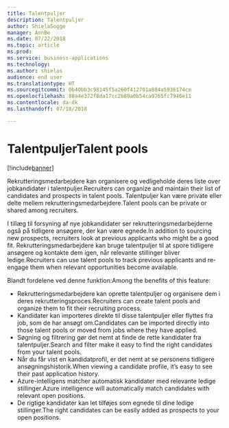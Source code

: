 ```yaml
---
title: Talentpuljer
description: Talentpuljer
author: ShielaSogge
manager: AnnBe
ms.date: 07/22/2018
ms.topic: article
ms.prod: 
ms.service: business-applications
ms.technology: 
ms.author: shielas
audience: end user
ms.translationtype: HT
ms.sourcegitcommit: 0b40bb3c98145f5a260f412701a884a5936174ce
ms.openlocfilehash: 88a4e372f8da17cc2b89a0b54ca0765fc7946e11
ms.contentlocale: da-dk
ms.lasthandoff: 07/18/2018

---
```


# <a name="talent-pools"></a><span data-ttu-id="51240-103">Talentpuljer</span><span class="sxs-lookup"><span data-stu-id="51240-103">Talent pools</span></span>

[!include[banner](../../../includes/banner.md)]


<span data-ttu-id="51240-104">Rekrutteringsmedarbejdere kan organisere og vedligeholde deres liste over jobkandidater i talentpuljer.</span><span class="sxs-lookup"><span data-stu-id="51240-104">Recruiters can organize and maintain their list of candidates and prospects in talent pools.</span></span> <span data-ttu-id="51240-105">Talentpuljer kan være private eller delte mellem rekrutteringsmedarbejdere.</span><span class="sxs-lookup"><span data-stu-id="51240-105">Talent pools can be private or shared among recruiters.</span></span>

<span data-ttu-id="51240-106">I tillæg til forsyning af nye jobkandidater ser rekrutteringsmedarbejderne også på tidligere ansøgere, der kan være egnede.</span><span class="sxs-lookup"><span data-stu-id="51240-106">In addition to sourcing new prospects, recruiters look at previous applicants who might be a good fit.</span></span> <span data-ttu-id="51240-107">Rekrutteringsmedarbejdere kan bruge talentpuljer til at spore tidligere ansøgere og kontakte dem igen, når relevante stillinger bliver ledige.</span><span class="sxs-lookup"><span data-stu-id="51240-107">Recruiters can use talent pools to track previous applicants and re-engage them when relevant opportunities become available.</span></span>

<span data-ttu-id="51240-108">Blandt fordelene ved denne funktion:</span><span class="sxs-lookup"><span data-stu-id="51240-108">Among the benefits of this feature:</span></span>

-   <span data-ttu-id="51240-109">Rekrutteringsmedarbejdere kan oprette talentpuljer og organisere dem i deres rekrutteringsproces.</span><span class="sxs-lookup"><span data-stu-id="51240-109">Recruiters can create talent pools and organize them to fit their recruiting process.</span></span>
-   <span data-ttu-id="51240-110">Kandidater kan importeres direkte til disse talentpuljer eller flyttes fra job, som de har ansøgt om.</span><span class="sxs-lookup"><span data-stu-id="51240-110">Candidates can be imported directly into those talent pools or moved from jobs where they have applied.</span></span>
-   <span data-ttu-id="51240-111">Søgning og filtrering gør det nemt at finde de rette kandidater fra talentpuljer.</span><span class="sxs-lookup"><span data-stu-id="51240-111">Search and filter make it easy to find the right candidates from your talent pools.</span></span>
-   <span data-ttu-id="51240-112">Når du får vist en kandidatprofil, er det nemt at se personens tidligere ansøgningshistorik.</span><span class="sxs-lookup"><span data-stu-id="51240-112">When viewing a candidate profile, it’s easy to see their past application history.</span></span>
-   <span data-ttu-id="51240-113">Azure-intelligens matcher automatisk kandidater med relevante ledige stillinger.</span><span class="sxs-lookup"><span data-stu-id="51240-113">Azure intelligence will automatically match candidates with relevant open positions.</span></span>
-   <span data-ttu-id="51240-114">De rigtige kandidater kan let tilføjes som egnede til dine ledige stillinger.</span><span class="sxs-lookup"><span data-stu-id="51240-114">The right candidates can be easily added as prospects to your open positions.</span></span>

<!--
## Who uses this feature
This feature supports existing recruiter workflows.
## Status
In development
## Target timeframe
Public Preview July 1, GA October 1
## Availability
Cloud
## Regional availability
Global
-->

